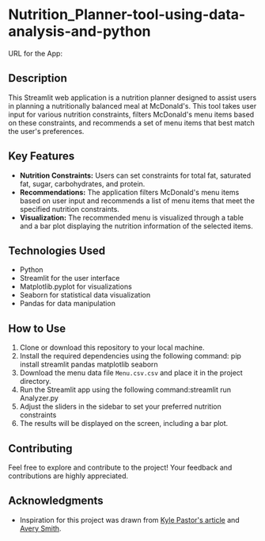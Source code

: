 # Nutrition_Planner-tool-using-data-analysis-and-python
URL for the App: 

## Description
This Streamlit web application is a nutrition planner designed to assist users in planning a nutritionally balanced meal at McDonald's. This tool takes user input for various nutrition constraints, filters McDonald's menu items based on these constraints, and recommends a set of menu items that best match the user's preferences.

## Key Features
- **Nutrition Constraints:** Users can set constraints for total fat, saturated fat, sugar, carbohydrates, and protein.
- **Recommendations:** The application filters McDonald's menu items based on user input and recommends a list of menu items that meet the specified nutrition constraints.
- **Visualization:** The recommended menu is visualized through a table and a bar plot displaying the nutrition information of the selected items.

## Technologies Used
- Python
- Streamlit for the user interface
- Matplotlib.pyplot for visualizations
- Seaborn for statistical data visualization
- Pandas for data manipulation

## How to Use
1. Clone or download this repository to your local machine.
2. Install the required dependencies using the following command: pip install streamlit pandas matplotlib seaborn
3. Download the menu data file `Menu.csv.csv` and place it in the project directory.
4. Run the Streamlit app using the following command:streamlit run Analyzer.py
5. Adjust the sliders in the sidebar to set your preferred nutrition constraints
7. The results will be displayed on the screen, including a bar plot.

## Contributing
Feel free to explore and contribute to the project! Your feedback and contributions are highly appreciated.

## Acknowledgments
- Inspiration for this project was drawn from [Kyle Pastor's article](https://towardsdatascience.com/making-mcdonalds-healthy-197f537f931d) and [Avery Smith](https://www.youtube.com/watch?v=3bbFc1225-4&list=PLo0oTKi2fPNiMBo2hXreEetXCXev170ZZ&index=29).


